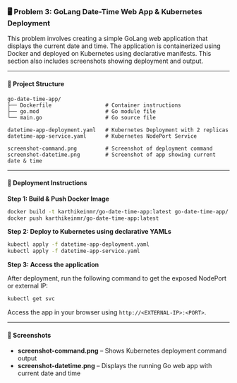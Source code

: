 ### 🖥️ Problem 3: GoLang Date-Time Web App & Kubernetes Deployment

This problem involves creating a simple GoLang web application that displays the current date and time. The application is containerized using Docker and deployed on Kubernetes using declarative manifests. This section also includes screenshots showing deployment and output.

---

#### 📁 Project Structure

```
go-date-time-app/
├── Dockerfile                 # Container instructions
├── go.mod                     # Go module file
└── main.go                    # Go source file

datetime-app-deployment.yaml   # Kubernetes Deployment with 2 replicas
datetime-app-service.yaml      # Kubernetes NodePort Service

screenshot-command.png         # Screenshot of deployment command
screenshot-datetime.png        # Screenshot of app showing current date & time
```

---

#### 🚀 Deployment Instructions

**Step 1: Build & Push Docker Image**

```bash
docker build -t karthikeinmr/go-date-time-app:latest go-date-time-app/
docker push karthikeinmr/go-date-time-app:latest
```

**Step 2: Deploy to Kubernetes using declarative YAMLs**

```bash
kubectl apply -f datetime-app-deployment.yaml
kubectl apply -f datetime-app-service.yaml
```

**Step 3: Access the application**

After deployment, run the following command to get the exposed NodePort or external IP:

```bash
kubectl get svc
```

Access the app in your browser using `http://<EXTERNAL-IP>:<PORT>`.

---

#### 📸 Screenshots

- **screenshot-command.png** – Shows Kubernetes deployment command output
- **screenshot-datetime.png** – Displays the running Go web app with current date and time

